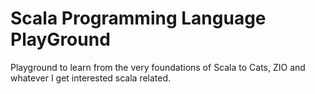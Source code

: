 # Scala Programming Language PlayGround

Playground to learn from the very foundations of Scala to Cats, ZIO and whatever I get interested scala related.
